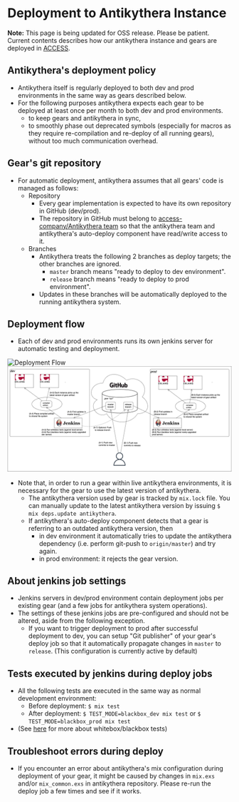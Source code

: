 # Deployment to Antikythera Instance

**Note:** This page is being updated for OSS release. Please be patient.
Current contents describes how our antikythera instance and gears are deployed in [ACCESS](https://www.access-company.com).

## Antikythera's deployment policy

- Antikythera itself is regularly deployed to both dev and prod environments in the same way as gears described below.
- For the following purposes antikythera expects each gear to be deployed at least once per month to both dev and prod environments.
    - to keep gears and antikythera in sync,
    - to smoothly phase out deprecated symbols (especially for macros as they require re-compilation and re-deploy of all running gears),
      without too much communication overhead.

## Gear's git repository

- For automatic deployment, antikythera assumes that all gears' code is managed as follows:
    - Repository
        - Every gear implementation is expected to have its own repository in GitHub (dev/prod).
        - The repository in GitHub must belong to [access-company/Antikythera team](https://github.com/orgs/access-company/teams/antikythera)
          so that the antikythera team and antikythera's auto-deploy component have read/write access to it.
    - Branches
        - Antikythera treats the following 2 branches as deploy targets; the other branches are ignored.
            - `master` branch means "ready to deploy to dev environment".
            - `release` branch means "ready to deploy to prod environment".
        - Updates in these branches will be automatically deployed to the running antikythera system.

## Deployment flow

- Each of dev and prod environments runs its own jenkins server for automatic testing and deployment.

![Deployment Flow](assets/AntikytheraDeploymentFlow.png)
![Deployment Flow](assets/AntikytheraDeploymentFlow.drawio.png)

- Note that, in order to run a gear within live antikythera environments, it is necessary for the gear to use the latest version of antikythera.
    - The antikythera version used by gear is tracked by `mix.lock` file.
      You can manually update to the latest antikythera version by issuing `$ mix deps.update antikythera`.
    - If antikythera's auto-deploy component detects that a gear is referring to an outdated antikythera version, then
        - in dev environment it automatically tries to update the antikythera dependency (i.e. perform git-push to `origin/master`) and try again.
        - in prod environment: it rejects the gear version.

## About jenkins job settings

- Jenkins servers in dev/prod environment contain deployment jobs per existing gear (and a few jobs for antikythera system operations).
- The settings of these jenkins jobs are pre-configured and should not be altered, aside from the following exception.
    - If you want to trigger deployment to prod after successful deployment to dev,
      you can setup "Git publisher" of your gear's deploy job so that it automatically propagate changes in `master` to `release`.
      (This configuration is currently active by default)

## Tests executed by jenkins during deploy jobs

- All the following tests are executed in the same way as normal development environment:
    - Before deployment: `$ mix test`
    - After deployment: `$ TEST_MODE=blackbox_dev mix test` or `$ TEST_MODE=blackbox_prod mix test`
- (See [here](https://hexdocs.pm/antikythera/testing.html) for more about whitebox/blackbox tests)

## Troubleshoot errors during deploy

- If you encounter an error about antikythera's mix configuration during deployment of your gear,
  it might be caused by changes in `mix.exs` and/or `mix_common.exs` in antikythera repository.
  Please re-run the deploy job a few times and see if it works.
